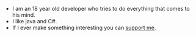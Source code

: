 - I am an 18 year old developer who tries to do everything that comes to his mind.
- I like java and C#.
- If I ever make something interesting you can [support me](https://ko-fi.com/A0A4C9QF9).
